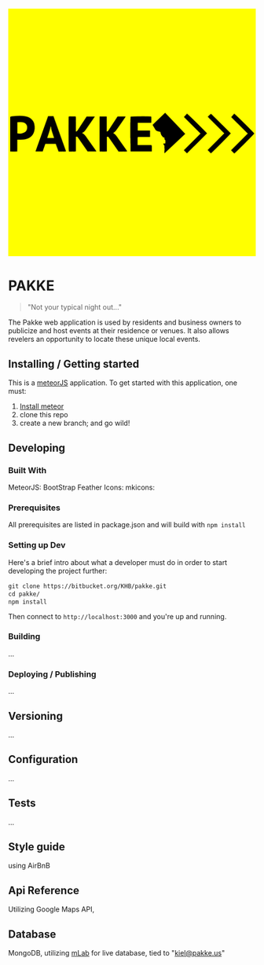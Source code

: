 ![Logo of the project](./public/img/brand/Pakke_logo.png) 

# PAKKE
> "Not your typical night out..."

The Pakke web application is used by residents and business owners to publicize and host events at their residence or venues. It also allows revelers an opportunity to locate these unique local events.

## Installing / Getting started

This is a [meteorJS](http://docs.meteor.com) application. To get started with this application, one must:

1. [Install meteor](https://www.meteor.com/install)
2. clone this repo
3. create a new branch; and go wild!


## Developing

### Built With
MeteorJS:
BootStrap
Feather Icons:
mkicons: 

### Prerequisites
All prerequisites are listed in package.json and will build with `npm install`

### Setting up Dev

Here's a brief intro about what a developer must do in order to start developing
the project further:

```shell
git clone https://bitbucket.org/KHB/pakke.git
cd pakke/
npm install
```
Then connect to `http://localhost:3000` and you're up and running.


### Building

...

### Deploying / Publishing

...

## Versioning

...

## Configuration

...

## Tests

...

## Style guide

using AirBnB

## Api Reference

Utilizing Google Maps API, 


## Database

MongoDB, 
utilizing [mLab](mlab.com) for live database, tied to "kiel@pakke.us"


